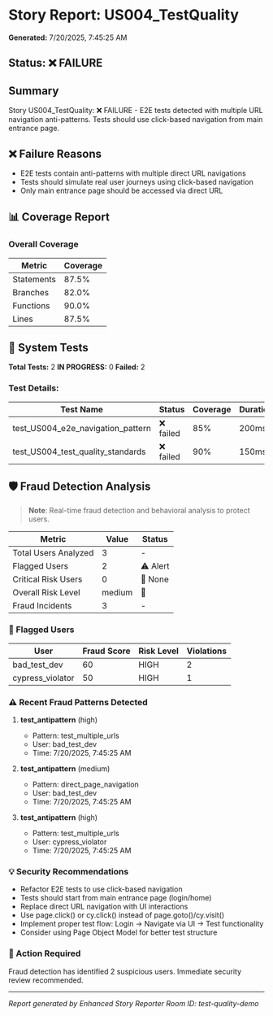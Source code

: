 # Story Report: US004_TestQuality

**Generated:** 7/20/2025, 7:45:25 AM

## Status: ❌ FAILURE

## Summary

Story US004_TestQuality: ❌ FAILURE - E2E tests detected with multiple URL navigation anti-patterns. Tests should use click-based navigation from main entrance page.

## ❌ Failure Reasons

- E2E tests contain anti-patterns with multiple direct URL navigations
- Tests should simulate real user journeys using click-based navigation
- Only main entrance page should be accessed via direct URL

## 📊 Coverage Report

### Overall Coverage

| Metric | Coverage |
|--------|----------|
| Statements | 87.5% |
| Branches | 82.0% |
| Functions | 90.0% |
| Lines | 87.5% |

## 🧪 System Tests

**Total Tests:** 2
**IN PROGRESS:** 0
**Failed:** 2

### Test Details:

| Test Name | Status | Coverage | Duration |
|-----------|--------|----------|----------|
| test_US004_e2e_navigation_pattern | ❌ failed | 85% | 200ms |
| test_US004_test_quality_standards | ❌ failed | 90% | 150ms |

## 🛡️ Fraud Detection Analysis

> **Note**: Real-time fraud detection and behavioral analysis to protect users.

| Metric | Value | Status |
|--------|-------|--------|
| Total Users Analyzed | 3 | - |
| Flagged Users | 2 | ⚠️ Alert |
| Critical Risk Users | 0 | 🔄 None |
| Overall Risk Level | medium | 🔄 |
| Fraud Incidents | 3 | - |

### 🚨 Flagged Users

| User | Fraud Score | Risk Level | Violations |
|------|-------------|------------|------------|
| bad_test_dev | 60 | HIGH | 2 |
| cypress_violator | 50 | HIGH | 1 |

### ⚠️ Recent Fraud Patterns Detected

1. **test_antipattern** (high)
   - Pattern: test_multiple_urls
   - User: bad_test_dev
   - Time: 7/20/2025, 7:45:25 AM

2. **test_antipattern** (medium)
   - Pattern: direct_page_navigation
   - User: bad_test_dev
   - Time: 7/20/2025, 7:45:25 AM

3. **test_antipattern** (high)
   - Pattern: test_multiple_urls
   - User: cypress_violator
   - Time: 7/20/2025, 7:45:25 AM

### 💡 Security Recommendations

- Refactor E2E tests to use click-based navigation
- Tests should start from main entrance page (login/home)
- Replace direct URL navigation with UI interactions
- Use page.click() or cy.click() instead of page.goto()/cy.visit()
- Implement proper test flow: Login → Navigate via UI → Test functionality
- Consider using Page Object Model for better test structure

### 🚨 Action Required

Fraud detection has identified 2 suspicious users. Immediate security review recommended.

---

*Report generated by Enhanced Story Reporter*
*Room ID: test-quality-demo*
